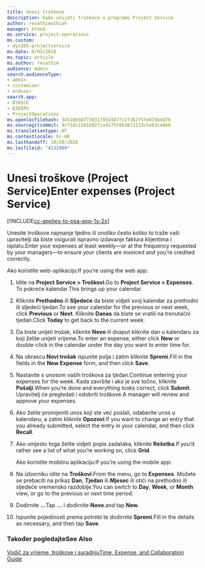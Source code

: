 ```yaml
---
title: Unesi troškove
description: Kako unijeti troškove u programu Project Service
author: revathimuthiah
manager: kfend
ms.service: project-operations
ms.custom:
- dyn365-projectservice
ms.date: 8/03/2018
ms.topic: article
ms.author: revathim
audience: Admin
search.audienceType:
- admin
- customizer
- enduser
search.app:
- D365CE
- D365PS
- ProjectOperations
ms.openlocfilehash: 34510b38773031795d3877c2736275fe67dbdd7b
ms.sourcegitcommit: 4cf1dc1561b92fca4175f0b3813133c5e63ce8e6
ms.translationtype: HT
ms.contentlocale: hr-HR
ms.lasthandoff: 10/28/2020
ms.locfileid: "4132909"
---
```

# <a name="enter-expenses-project-service"></a><span data-ttu-id="77a54-103">Unesi troškove (Project Service)</span><span class="sxs-lookup"><span data-stu-id="77a54-103">Enter expenses (Project Service)</span></span>

[!INCLUDE[cc-applies-to-psa-app-1x-2x](../includes/cc-applies-to-psa-app-1x-2x.md)]

<span data-ttu-id="77a54-104">Unesite troškove najmanje tjedno ili onoliko često koliko to traže vaši upravitelji da biste osigurali ispravno izdavanje faktura klijentima i isplatu.</span><span class="sxs-lookup"><span data-stu-id="77a54-104">Enter your expenses at least weekly—or at the frequency requested by your managers—to ensure your clients are invoiced and you’re credited correctly.</span></span>  
  
 <span data-ttu-id="77a54-105">Ako koristite web-aplikaciju:</span><span class="sxs-lookup"><span data-stu-id="77a54-105">If you’re using the web app:</span></span>  
  
1. <span data-ttu-id="77a54-106">Idite na **Project Service > Troškovi**.</span><span class="sxs-lookup"><span data-stu-id="77a54-106">Go to **Project Service > Expenses**.</span></span> <span data-ttu-id="77a54-107">To pokreće kalendar.</span><span class="sxs-lookup"><span data-stu-id="77a54-107">This brings up your calendar.</span></span>  
  
2. <span data-ttu-id="77a54-108">Kliknite **Prethodno** ili **Sljedeće** da biste vidjeli svoj kalendar za prethodni ili sljedeći tjedan.</span><span class="sxs-lookup"><span data-stu-id="77a54-108">To see your calendar for the previous or next week, click **Previous** or **Next**.</span></span> <span data-ttu-id="77a54-109">Kliknite **Danas** da biste se vratili na trenutačni tjedan.</span><span class="sxs-lookup"><span data-stu-id="77a54-109">Click **Today** to get back to the current week.</span></span>  
  
3. <span data-ttu-id="77a54-110">Da biste unijeli trošak, kliknite **Novo** ili dvaput kliknite dan u kalendaru za koji želite unijeti vrijeme.</span><span class="sxs-lookup"><span data-stu-id="77a54-110">To enter an expense, either click **New** or double-click in the calendar under the day you want to enter time for.</span></span>  
  
4. <span data-ttu-id="77a54-111">Na obrascu **Novi trošak** ispunite polja i zatim kliknite **Spremi**.</span><span class="sxs-lookup"><span data-stu-id="77a54-111">Fill in the fields in the **New Expense** form, and then click **Save**.</span></span>  
  
5. <span data-ttu-id="77a54-112">Nastavite s unosom vaših troškova za tjedan.</span><span class="sxs-lookup"><span data-stu-id="77a54-112">Continue entering your expenses for the week.</span></span> <span data-ttu-id="77a54-113">Kada završite i ako je sve točno, kliknite **Pošalji**.</span><span class="sxs-lookup"><span data-stu-id="77a54-113">When you’re done and everything looks correct, click **Submit**.</span></span> <span data-ttu-id="77a54-114">Upravitelj će pregledati i odobriti troškove.</span><span class="sxs-lookup"><span data-stu-id="77a54-114">A manager will review and approve your expenses.</span></span>  
  
6. <span data-ttu-id="77a54-115">Ako želite promijeniti unos koji ste već poslali, odaberite unos u kalendaru, a zatim kliknite **Opozovi**.</span><span class="sxs-lookup"><span data-stu-id="77a54-115">If you want to change an entry that you already submitted, select the entry in your calendar, and then click **Recall**.</span></span>  
  
7. <span data-ttu-id="77a54-116">Ako umjesto toga želite vidjeti popis zadataka, kliknite **Rešetka**.</span><span class="sxs-lookup"><span data-stu-id="77a54-116">If you’d rather see a list of what you’re working on, click **Grid**.</span></span>  
  
   <span data-ttu-id="77a54-117">Ako koristite mobilnu aplikaciju:</span><span class="sxs-lookup"><span data-stu-id="77a54-117">If you’re using the mobile app:</span></span>  
  
8. <span data-ttu-id="77a54-118">Na izborniku idite na **Troškovi**.</span><span class="sxs-lookup"><span data-stu-id="77a54-118">From the menu, go to **Expenses**.</span></span>     <span data-ttu-id="77a54-119">Možete se prebaciti na prikaz **Dan**, **Tjedan** ili **Mjesec** ili otići na prethodno ili sljedeće vremensko razdoblje.</span><span class="sxs-lookup"><span data-stu-id="77a54-119">You can switch to **Day**, **Week**, or **Month** view, or go to the previous or next time period.</span></span>  
  
9. <span data-ttu-id="77a54-120">Dodirnite **...**</span><span class="sxs-lookup"><span data-stu-id="77a54-120">Tap **…**</span></span> <span data-ttu-id="77a54-121">i dodirnite **Novo**.</span><span class="sxs-lookup"><span data-stu-id="77a54-121">and tap **New**.</span></span>  
  
10. <span data-ttu-id="77a54-122">Ispunite pojedinosti prema potrebi te dodirnite **Spremi**.</span><span class="sxs-lookup"><span data-stu-id="77a54-122">Fill in the details as necessary, and then tap **Save**.</span></span>  
  
### <a name="see-also"></a><span data-ttu-id="77a54-123">Također pogledajte</span><span class="sxs-lookup"><span data-stu-id="77a54-123">See Also</span></span>  
 [<span data-ttu-id="77a54-124">Vodič za vrijeme, troškove i suradnju</span><span class="sxs-lookup"><span data-stu-id="77a54-124">Time, Expense, and Collaboration Guide</span></span>](../psa/time-expense-collaboration-guide.md)
